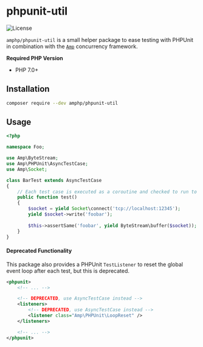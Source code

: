 # phpunit-util

![License](https://img.shields.io/badge/license-MIT-blue.svg?style=flat-square)

`amphp/phpunit-util` is a small helper package to ease testing with PHPUnit in combination with the [`Amp`](https://github.com/amphp/amp) concurrency framework.

**Required PHP Version**

- PHP 7.0+

## Installation

```bash
composer require --dev amphp/phpunit-util
```

## Usage

```php
<?php

namespace Foo;

use Amp\ByteStream;
use Amp\PHPUnit\AsyncTestCase;
use Amp\Socket;

class BarTest extends AsyncTestCase
{
    // Each test case is executed as a coroutine and checked to run to completion
    public function test()
    {
        $socket = yield Socket\connect('tcp://localhost:12345');
        yield $socket->write('foobar');
        
        $this->assertSame('foobar', yield ByteStream\buffer($socket));
    }
}
```

#### Deprecated Functionality

This package also provides a PHPUnit `TestListener` to reset the global event loop after each test, but this is deprecated.

```xml
<phpunit>
    <!-- ... -->

    <!-- DEPRECATED, use AsyncTestCase instead -->
    <listeners>
        <!-- DEPRECATED, use AsyncTestCase instead --> 
        <listener class="Amp\PHPUnit\LoopReset" />
    </listeners>

    <!-- ... -->
</phpunit>
```
